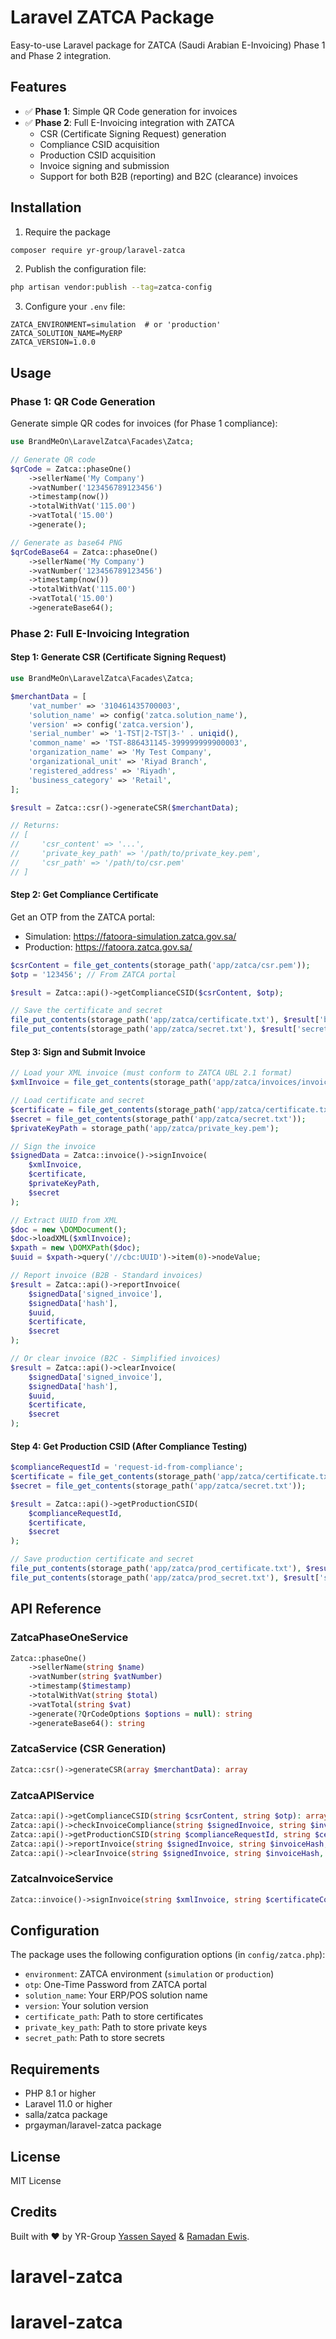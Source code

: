 # Laravel ZATCA Package

Easy-to-use Laravel package for ZATCA (Saudi Arabian E-Invoicing) Phase 1 and Phase 2 integration.

## Features

- ✅ **Phase 1**: Simple QR Code generation for invoices
- ✅ **Phase 2**: Full E-Invoicing integration with ZATCA
    - CSR (Certificate Signing Request) generation
    - Compliance CSID acquisition
    - Production CSID acquisition
    - Invoice signing and submission
    - Support for both B2B (reporting) and B2C (clearance) invoices

## Installation

1. Require the package

```bash
composer require yr-group/laravel-zatca
```

2. Publish the configuration file:

```bash
php artisan vendor:publish --tag=zatca-config
```

3. Configure your `.env` file:

```env
ZATCA_ENVIRONMENT=simulation  # or 'production'
ZATCA_SOLUTION_NAME=MyERP
ZATCA_VERSION=1.0.0
```

## Usage

### Phase 1: QR Code Generation

Generate simple QR codes for invoices (for Phase 1 compliance):

```php
use BrandMeOn\LaravelZatca\Facades\Zatca;

// Generate QR code
$qrCode = Zatca::phaseOne()
    ->sellerName('My Company')
    ->vatNumber('123456789123456')
    ->timestamp(now())
    ->totalWithVat('115.00')
    ->vatTotal('15.00')
    ->generate();

// Generate as base64 PNG
$qrCodeBase64 = Zatca::phaseOne()
    ->sellerName('My Company')
    ->vatNumber('123456789123456')
    ->timestamp(now())
    ->totalWithVat('115.00')
    ->vatTotal('15.00')
    ->generateBase64();
```

### Phase 2: Full E-Invoicing Integration

#### Step 1: Generate CSR (Certificate Signing Request)

```php
use BrandMeOn\LaravelZatca\Facades\Zatca;

$merchantData = [
    'vat_number' => '310461435700003',
    'solution_name' => config('zatca.solution_name'),
    'version' => config('zatca.version'),
    'serial_number' => '1-TST|2-TST|3-' . uniqid(),
    'common_name' => 'TST-886431145-399999999900003',
    'organization_name' => 'My Test Company',
    'organizational_unit' => 'Riyad Branch',
    'registered_address' => 'Riyadh',
    'business_category' => 'Retail',
];

$result = Zatca::csr()->generateCSR($merchantData);

// Returns:
// [
//     'csr_content' => '...',
//     'private_key_path' => '/path/to/private_key.pem',
//     'csr_path' => '/path/to/csr.pem'
// ]
```

#### Step 2: Get Compliance Certificate

Get an OTP from the ZATCA portal:

- Simulation: https://fatoora-simulation.zatca.gov.sa/
- Production: https://fatoora.zatca.gov.sa/

```php
$csrContent = file_get_contents(storage_path('app/zatca/csr.pem'));
$otp = '123456'; // From ZATCA portal

$result = Zatca::api()->getComplianceCSID($csrContent, $otp);

// Save the certificate and secret
file_put_contents(storage_path('app/zatca/certificate.txt'), $result['binary_security_token']);
file_put_contents(storage_path('app/zatca/secret.txt'), $result['secret']);
```

#### Step 3: Sign and Submit Invoice

```php
// Load your XML invoice (must conform to ZATCA UBL 2.1 format)
$xmlInvoice = file_get_contents(storage_path('app/zatca/invoices/invoice.xml'));

// Load certificate and secret
$certificate = file_get_contents(storage_path('app/zatca/certificate.txt'));
$secret = file_get_contents(storage_path('app/zatca/secret.txt'));
$privateKeyPath = storage_path('app/zatca/private_key.pem');

// Sign the invoice
$signedData = Zatca::invoice()->signInvoice(
    $xmlInvoice,
    $certificate,
    $privateKeyPath,
    $secret
);

// Extract UUID from XML
$doc = new \DOMDocument();
$doc->loadXML($xmlInvoice);
$xpath = new \DOMXPath($doc);
$uuid = $xpath->query('//cbc:UUID')->item(0)->nodeValue;

// Report invoice (B2B - Standard invoices)
$result = Zatca::api()->reportInvoice(
    $signedData['signed_invoice'],
    $signedData['hash'],
    $uuid,
    $certificate,
    $secret
);

// Or clear invoice (B2C - Simplified invoices)
$result = Zatca::api()->clearInvoice(
    $signedData['signed_invoice'],
    $signedData['hash'],
    $uuid,
    $certificate,
    $secret
);
```

#### Step 4: Get Production CSID (After Compliance Testing)

```php
$complianceRequestId = 'request-id-from-compliance';
$certificate = file_get_contents(storage_path('app/zatca/certificate.txt'));
$secret = file_get_contents(storage_path('app/zatca/secret.txt'));

$result = Zatca::api()->getProductionCSID(
    $complianceRequestId,
    $certificate,
    $secret
);

// Save production certificate and secret
file_put_contents(storage_path('app/zatca/prod_certificate.txt'), $result['binary_security_token']);
file_put_contents(storage_path('app/zatca/prod_secret.txt'), $result['secret']);
```

## API Reference

### ZatcaPhaseOneService

```php
Zatca::phaseOne()
    ->sellerName(string $name)
    ->vatNumber(string $vatNumber)
    ->timestamp($timestamp)
    ->totalWithVat(string $total)
    ->vatTotal(string $vat)
    ->generate(?QrCodeOptions $options = null): string
    ->generateBase64(): string
```

### ZatcaService (CSR Generation)

```php
Zatca::csr()->generateCSR(array $merchantData): array
```

### ZatcaAPIService

```php
Zatca::api()->getComplianceCSID(string $csrContent, string $otp): array
Zatca::api()->checkInvoiceCompliance(string $signedInvoice, string $invoiceHash, string $uuid, string $certificate, string $secret): array
Zatca::api()->getProductionCSID(string $complianceRequestId, string $certificate, string $secret): array
Zatca::api()->reportInvoice(string $signedInvoice, string $invoiceHash, string $uuid, string $certificate, string $secret): array
Zatca::api()->clearInvoice(string $signedInvoice, string $invoiceHash, string $uuid, string $certificate, string $secret): array
```

### ZatcaInvoiceService

```php
Zatca::invoice()->signInvoice(string $xmlInvoice, string $certificateContent, string $privateKeyPath, string $secret): array
```

## Configuration

The package uses the following configuration options (in `config/zatca.php`):

- `environment`: ZATCA environment (`simulation` or `production`)
- `otp`: One-Time Password from ZATCA portal
- `solution_name`: Your ERP/POS solution name
- `version`: Your solution version
- `certificate_path`: Path to store certificates
- `private_key_path`: Path to store private keys
- `secret_path`: Path to store secrets

## Requirements

- PHP 8.1 or higher
- Laravel 11.0 or higher
- salla/zatca package
- prgayman/laravel-zatca package

## License

MIT License

## Credits

Built with ❤️ by YR-Group <a href="https://yassensayed.com/">Yassen Sayed</a> & <a href="https://ramadanewais.com">
Ramadan Ewis</a>.
 
# laravel-zatca
# laravel-zatca
